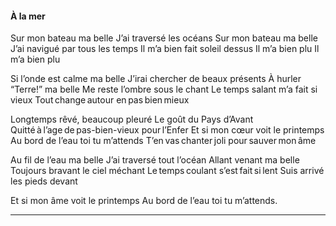 #### À la mer

Sur mon bateau ma belle
J’ai traversé les océans
Sur mon bateau ma belle
J’ai navigué par tous les temps
Il m’a bien fait soleil dessus
Il m’a bien plu
Il m’a bien plu


Si l’onde est calme ma belle
J’irai chercher de beaux présents
À hurler “Terre!” ma belle
Me reste l’ombre sous le chant
Le temps salant m’a fait si vieux
Tout change autour en pas bien mieux


Longtemps rêvé, beaucoup pleuré
Le goût du Pays d’Avant
Quitté à l’age de pas-bien-vieux pour l’Enfer
Et si mon cœur voit le printemps
Au bord de l’eau toi tu m’attends
T’en vas chanter joli pour sauver mon âme
 
Au fil de l’eau ma belle
J’ai traversé tout l’océan
Allant venant ma belle
Toujours bravant le ciel méchant
Le temps coulant s’est fait si lent
Suis arrivé les pieds devant


Et si mon âme voit le printemps
Au bord de l’eau toi tu m’attends.
___